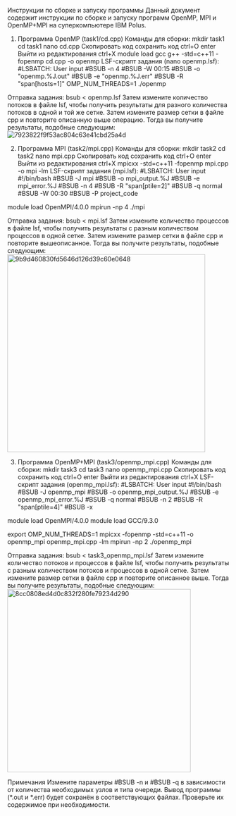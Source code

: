 Инструкции по сборке и запуску программы
Данный документ содержит инструкции по сборке и запуску программ OpenMP, MPI и OpenMP+MPI на суперкомпьютере IBM Polus.

1. Программа OpenMP (task1/cd.cpp)
Команды для сборки:
mkdir task1
cd task1
nano cd.cpp
Скопировать код
сохранить код ctrl+O enter
Выйти из редактирования ctrl+X
module load gcc
g++ -std=c++11 -fopenmp cd.cpp -o openmp
LSF-скрипт задания (nano openmp.lsf):
#LSBATCH: User input
#BSUB -n 4
#BSUB -W 00:15
#BSUB -o "openmp.%J.out"
#BSUB -e "openmp.%J.err"
#BSUB -R "span[hosts=1]"
OMP_NUM_THREADS=1 ./openmp

Отправка задания:
bsub < openmp.lsf
Затем измените количество потоков в файле lsf, чтобы получить результаты для разного количества потоков в одной и той же сетке. Затем измените размер сетки в файле cpp и повторите описанную выше операцию.
Тогда вы получите результаты, подобные следующим:
![7923822f9f53ac804c63e41cbd25a4d](https://github.com/user-attachments/assets/921d4e01-29e2-4635-af0c-d4f0562d5ee9)

2. Программа MPI (task2/mpi.cpp)
Команды для сборки:
mkdir task2
cd task2
nano mpi.cpp
Скопировать код
сохранить код ctrl+O enter
Выйти из редактирования ctrl+X
mpicxx -std=c++11 -fopenmp mpi.cpp -o mpi -lm
LSF-скрипт задания (mpi.lsf):
#LSBATCH: User input
#!/bin/bash
#BSUB -J mpi
#BSUB -o mpi_output.%J
#BSUB -e mpi_error.%J
#BSUB -n 4
#BSUB -R "span[ptile=2]"
#BSUB -q normal
#BSUB -W 00:30
#BSUB -P project_code

module load OpenMPI/4.0.0
mpirun -np 4 ./mpi

Отправка задания:
bsub < mpi.lsf
Затем измените количество процессов в файле lsf, чтобы получить результаты с разным количеством процессов в одной сетке. Затем измените размер сетки в файле cpp и повторите вышеописанное.
Тогда вы получите результаты, подобные следующим:
<img width="449" alt="9b9d460830fd5646d126d39c60e0648" src="https://github.com/user-attachments/assets/39dd95cc-f183-4992-aa8c-9d3d9c0111d9">

3. Программа OpenMP+MPI (task3/openmp_mpi.cpp)
Команды для сборки:
mkdir task3
cd task3
nano openmp_mpi.cpp
Скопировать код
сохранить код ctrl+O enter
Выйти из редактирования ctrl+X
LSF-скрипт задания (openmp_mpi.lsf):
#LSBATCH: User input
#!/bin/bash
#BSUB -J openmp_mpi
#BSUB -o openmp_mpi_output.%J
#BSUB -e openmp_mpi_error.%J
#BSUB -q normal
#BSUB -n 2
#BSUB -R "span[ptile=4]"
#BSUB -x

module load OpenMPI/4.0.0
module load GCC/9.3.0

export OMP_NUM_THREADS=1
mpicxx -fopenmp -std=c++11 -o openmp_mpi openmp_mpi.cpp -lm
mpirun -np 2 ./openmp_mpi

Отправка задания:
bsub < task3_openmp_mpi.lsf
Затем измените количество потоков и процессов в файле lsf, чтобы получить результаты с разным количеством потоков и процессов в одной сетке. Затем измените размер сетки в файле cpp и повторите описанное выше.
Тогда вы получите результаты, подобные следующим:
<img width="416" alt="8cc0808ed4d0c832f280fe79234d290" src="https://github.com/user-attachments/assets/ff51dd3a-f58b-48c7-bb49-00b341421363">

Примечания
Измените параметры #BSUB -n и #BSUB -q в зависимости от количества необходимых узлов и типа очереди.
Вывод программы (*.out и *.err) будет сохранён в соответствующих файлах. Проверьте их содержимое при необходимости.




